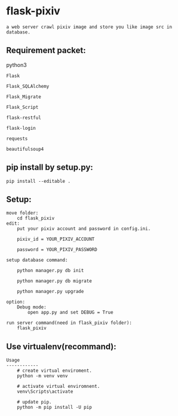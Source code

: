# flask-pixiv
    a web server crawl pixiv image and store you like image src in database.

Requirement packet:
------------

python3

    Flask
    
    Flask_SQLAlchemy
    
    Flask_Migrate
    
    Flask_Script
    
    flask-restful
    
    flask-login
    
    requests
    
    beautifulsoup4
    
pip install by setup.py:
------------

    pip install --editable .
        
Setup:
------------
    move folder:
        cd flask_pixiv
    edit:
        put your pixiv account and password in config.ini.
        
        pixiv_id = YOUR_PIXIV_ACCOUNT
        
        password = YOUR_PIXIV_PASSWORD

    setup database command:
        
        python manager.py db init
        
        python manager.py db migrate
        
        python manager.py upgrade
        
    option:
        Debug mode:
            open app.py and set DEBUG = True
        
    run server command(need in flask_pixiv folder):
        flask_pixiv 
        
Use virtualenv(recommand):
------------
    Usage
    ------------
        # create virtual enviroment.
        python -m venv venv
        
        # activate virtual enviromnent.
        venv\Scripts\activate
        
        # update pip.
        python -m pip install -U pip
